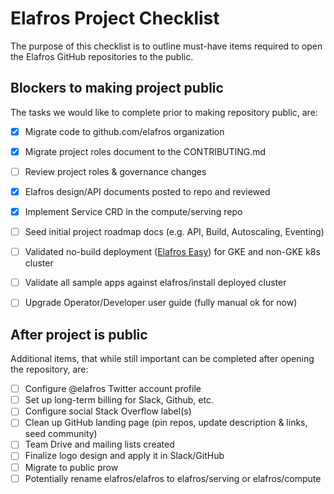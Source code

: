 # Elafros Project Checklist

The purpose of this checklist is to outline must-have items required to open the Elafros GitHub repositories to the public.

## Blockers to making project public 

The tasks we would like to complete prior to making repository public, are:

- [x] Migrate code to github.com/elafros organization  
- [x] Migrate project roles document to the CONTRIBUTING.md
- [ ] Review project roles & governance changes
- [x] Elafros design/API documents posted to repo and reviewed 
- [x] Implement Service CRD in the compute/serving repo
- [ ] Seed initial project roadmap docs (e.g. API, Build, Autoscaling, Eventing)
- [ ] Validated no-build deployment ([Elafros Easy](https://github.com/elafros/install)) for GKE and non-GKE k8s cluster
- [ ] Validate all sample apps against elafros/install deployed cluster
- [ ] Upgrade Operator/Developer user guide (fully manual ok for now)



## After project is public 

Additional items, that while still important can be completed after opening the repository, are:

- [ ] Configure @elafros Twitter account profile 
- [ ] Set up long-term billing for Slack, Github, etc.
- [ ] Configure social Stack Overflow label(s)
- [ ] Clean up GitHub landing page (pin repos, update description & links, seed community)
- [ ] Team Drive and mailing lists created
- [ ] Finalize logo design and apply it in Slack/GitHub
- [ ] Migrate to public prow
- [ ] Potentially rename elafros/elafros to elafros/serving or elafros/compute
